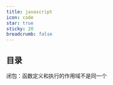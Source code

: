 ```yaml
---
title: javascript
icon: code
star: true
sticky: 20
breadcrumb: false
---
```


<!-- more -->

## 目录

闭包：函数定义和执行的作用域不是同一个